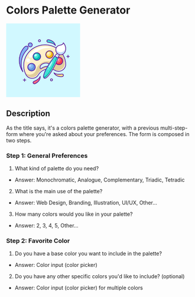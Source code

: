 # Colors Palette Generator

<img src="./src/assets/icon-palette.jpeg" alt="image-icon-palette" width="auto" height="200">

## Description

As the title says, it's a colors palette generator, with a previous multi-step-form where you're asked about your preferences. The form is composed in two steps.

### Step 1: General Preferences

1. What kind of palette do you need?

- Answer: Monochromatic, Analogue, Complementary, Triadic, Tetradic

2. What is the main use of the palette?

- Answer: Web Design, Branding, Illustration, UI/UX, Other...

3. How many colors would you like in your palette?

- Answer: 2, 3, 4, 5, Other...

### Step 2: Favorite Color

1. Do you have a base color you want to include in the palette?

- Answer: Color input (color picker)

2. Do you have any other specific colors you'd like to include? (optional)

- Answer: Color input (color picker) for multiple colors
